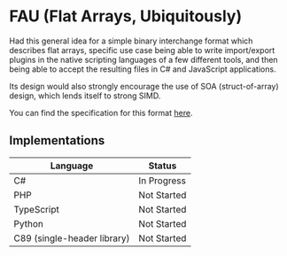 # FAU (Flat Arrays, Ubiquitously)

Had this general idea for a simple binary interchange format which describes flat arrays, specific use case being able to write import/export plugins in the native scripting languages of a few different tools, and then being able to accept the resulting files in C# and JavaScript applications.

Its design would also strongly encourage the use of SOA (struct-of-array) design, which lends itself to strong SIMD.

You can find the specification for this format [here](fau-file-format.md).

## Implementations

| Language                    | Status      |
| --------------------------- | ----------- |
| C#                          | In Progress |
| PHP                         | Not Started |
| TypeScript                  | Not Started |
| Python                      | Not Started |
| C89 (single-header library) | Not Started |
